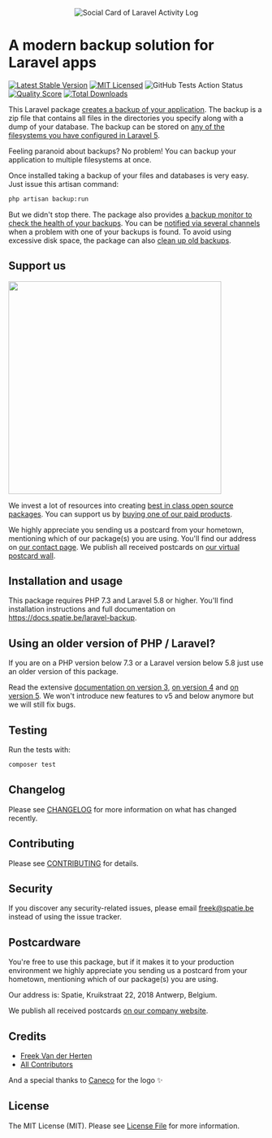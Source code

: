<p align="center"><img src="/art/socialcard.png" alt="Social Card of Laravel Activity Log"></p>

# A modern backup solution for Laravel apps

[![Latest Stable Version](https://poser.pugx.org/spatie/laravel-backup/v/stable?format=flat-square)](https://packagist.org/packages/spatie/laravel-backup)
[![MIT Licensed](https://img.shields.io/badge/license-MIT-brightgreen.svg?style=flat-square)](LICENSE.md)
![GitHub Tests Action Status](https://img.shields.io/github/workflow/status/spatie/laravel-backup/run-tests?label=tests)
[![Quality Score](https://img.shields.io/scrutinizer/g/spatie/laravel-backup.svg?style=flat-square)](https://scrutinizer-ci.com/g/spatie/laravel-backup)
[![Total Downloads](https://img.shields.io/packagist/dt/spatie/laravel-backup.svg?style=flat-square)](https://packagist.org/packages/spatie/laravel-backup)

This Laravel package [creates a backup of your application](https://docs.spatie.be/laravel-backup/v6/taking-backups/overview). The backup is a zip file that contains all files in the directories you specify along with a dump of your database. The backup can be stored on [any of the filesystems you have configured in Laravel 5](http://laravel.com/docs/filesystem).

Feeling paranoid about backups? No problem! You can backup your application to multiple filesystems at once.

Once installed taking a backup of your files and databases is very easy. Just issue this artisan command:

``` bash
php artisan backup:run
```

But we didn't stop there. The package also provides [a backup monitor to check the health of your backups](https://docs.spatie.be/laravel-backup/v6/monitoring-the-health-of-all-backups/overview). You can be [notified via several channels](https://docs.spatie.be/laravel-backup/v6/sending-notifications/overview) when a problem with one of your backups is found.
To avoid using excessive disk space, the package can also [clean up old backups](https://docs.spatie.be/laravel-backup/v6/cleaning-up-old-backups/overview).

## Support us

[<img src="https://github-ads.s3.eu-central-1.amazonaws.com/laravel-backup.jpg?t=1" width="419px" />](https://spatie.be/github-ad-click/laravel-backup)

We invest a lot of resources into creating [best in class open source packages](https://spatie.be/open-source). You can support us by [buying one of our paid products](https://spatie.be/open-source/support-us).

We highly appreciate you sending us a postcard from your hometown, mentioning which of our package(s) you are using. You'll find our address on [our contact page](https://spatie.be/about-us). We publish all received postcards on [our virtual postcard wall](https://spatie.be/open-source/postcards).

## Installation and usage

This package requires PHP 7.3 and Laravel 5.8 or higher.
You'll find installation instructions and full documentation on https://docs.spatie.be/laravel-backup.

## Using an older version of PHP / Laravel?

If you are on a PHP version below 7.3 or a Laravel version below 5.8 just use an older version of this package.

Read the extensive [documentation on version 3](https://docs.spatie.be/laravel-backup/v3), [on version 4](https://docs.spatie.be/laravel-backup/v4) and [on version 5](https://docs.spatie.be/laravel-backup/v5). We won't introduce new features to v5 and below anymore but we will still fix bugs.

## Testing

Run the tests with:

``` bash
composer test
```

## Changelog

Please see [CHANGELOG](CHANGELOG.md) for more information on what has changed recently.

## Contributing

Please see [CONTRIBUTING](.github/CONTRIBUTING.md) for details.

## Security

If you discover any security-related issues, please email freek@spatie.be instead of using the issue tracker.

## Postcardware

You're free to use this package, but if it makes it to your production environment we highly appreciate you sending us a postcard from your hometown, mentioning which of our package(s) you are using.

Our address is: Spatie, Kruikstraat 22, 2018 Antwerp, Belgium.

We publish all received postcards [on our company website](https://spatie.be/en/opensource/postcards).

## Credits

- [Freek Van der Herten](https://github.com/freekmurze)
- [All Contributors](../../contributors)

And a special thanks to [Caneco](https://twitter.com/caneco) for the logo ✨

## License

The MIT License (MIT). Please see [License File](LICENSE.md) for more information.
